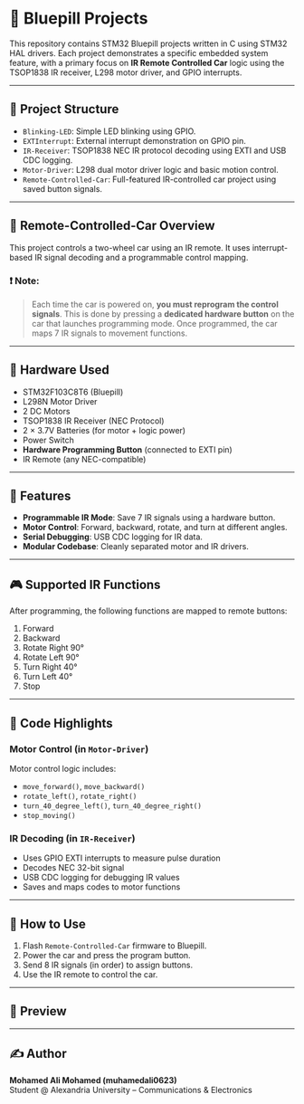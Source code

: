 # 🚗 Bluepill Projects

This repository contains STM32 Bluepill projects written in C using STM32 HAL drivers. Each project demonstrates a specific embedded system feature, with a primary focus on **IR Remote Controlled Car** logic using the TSOP1838 IR receiver, L298 motor driver, and GPIO interrupts.

---

## 📁 Project Structure

- `Blinking-LED`: Simple LED blinking using GPIO.
- `EXTInterrupt`: External interrupt demonstration on GPIO pin.
- `IR-Receiver`: TSOP1838 NEC IR protocol decoding using EXTI and USB CDC logging.
- `Motor-Driver`: L298 dual motor driver logic and basic motion control.
- `Remote-Controlled-Car`: Full-featured IR-controlled car project using saved button signals.

---

## 🧠 Remote-Controlled-Car Overview

This project controls a two-wheel car using an IR remote. It uses interrupt-based IR signal decoding and a programmable control mapping.

### ❗ Note:

> Each time the car is powered on, **you must reprogram the control signals**. This is done by pressing a **dedicated hardware button** on the car that launches programming mode. Once programmed, the car maps 7 IR signals to movement functions.

---

## 🔧 Hardware Used

- STM32F103C8T6 (Bluepill)
- L298N Motor Driver
- 2 DC Motors
- TSOP1838 IR Receiver (NEC Protocol)
- 2 × 3.7V Batteries (for motor + logic power)
- Power Switch
- **Hardware Programming Button** (connected to EXTI pin)
- IR Remote (any NEC-compatible)

---

## 🚀 Features

- **Programmable IR Mode**: Save 7 IR signals using a hardware button.
- **Motor Control**: Forward, backward, rotate, and turn at different angles.
- **Serial Debugging**: USB CDC logging for IR data.
- **Modular Codebase**: Cleanly separated motor and IR drivers.

---

## 🎮 Supported IR Functions

After programming, the following functions are mapped to remote buttons:

1. Forward
2. Backward
3. Rotate Right 90°
4. Rotate Left 90°
5. Turn Right 40°
6. Turn Left 40°
7. Stop

---

## 📂 Code Highlights

### Motor Control (in `Motor-Driver`)

Motor control logic includes:

- `move_forward()`, `move_backward()`
- `rotate_left()`, `rotate_right()`
- `turn_40_degree_left()`, `turn_40_degree_right()`
- `stop_moving()`

  
### IR Decoding (in `IR-Receiver`)

- Uses GPIO EXTI interrupts to measure pulse duration
- Decodes NEC 32-bit signal
- USB CDC logging for debugging IR values
- Saves and maps codes to motor functions

---

## 🔌 How to Use

1. Flash `Remote-Controlled-Car` firmware to Bluepill.
2. Power the car and press the program button.
3. Send 8 IR signals (in order) to assign buttons.
4. Use the IR remote to control the car.

---

## 📸 Preview


---

## ✍️ Author

**Mohamed Ali Mohamed (muhamedali0623)**  
Student @ Alexandria University – Communications & Electronics
